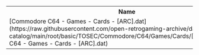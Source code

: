 <table>
<tr><th>Name</th><th>Size</th></tr>
<tr><td>[Commodore C64 - Games - Cards - [ARC].dat](https://raw.githubusercontent.com/open-retrogaming-archive/dat-catalog/main/root/basic/TOSEC/Commodore/C64/Games/Cards/[ARC]/Commodore C64 - Games - Cards - [ARC].dat)</td><td>888</td></tr>
</table>
